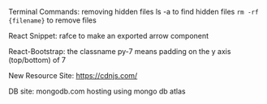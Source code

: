 Terminal Commands:
removing hidden files
ls -a to find hidden files
`rm -rf {filename}` to remove files

React Snippet:
rafce to make an exported arrow component

React-Bootstrap:
the classname py-7 means padding on the y axis (top/bottom) of 7

New Resource Site:
https://cdnjs.com/

DB site:
mongodb.com
hosting using mongo db atlas
